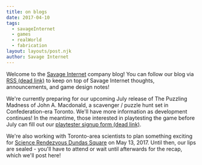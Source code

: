 ```yaml
---
title: on blogs
date: 2017-04-10
tags:
  - savageInternet
  - games
  - realWorld
  - fabrication
layout: layouts/post.njk
author: Savage Internet
---
```


Welcome to the [Savage Internet](https://savageinter.net) company blog!  You can follow our blog via [RSS (dead link)](#) to keep on top of Savage Internet thoughts, announcements, and game design notes!

We're currently preparing for our upcoming July release of The Puzzling Madness of John A. Macdonald, a scavenger / puzzle hunt set in Confederation-era Toronto.  We'll have more information as development continues!  In the meantime, those interested in playtesting the game before July can fill out our [playtester signup form (dead link)](#).

We're also working with Toronto-area scientists to plan something exciting for [Science Rendezvous Dundas Square](http://www.ryerson.ca/sciencerendezvous/) on May 13, 2017.  Until then, our lips are sealed - you'll have to attend or wait until afterwards for the recap, which we'll post here!

